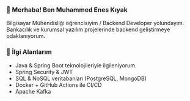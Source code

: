 ### 👋 Merhaba! Ben **Muhammed Enes Kıyak**  
 Bilgisayar Mühendisliği öğrencisiyim / Backend Developer yolundayım.   
 Bankacılık ve kurumsal yazılım projelerinde backend geliştirmeye odaklanıyorum.

### 💼 İlgi Alanlarım
-  Java & Spring Boot teknolojileriyle ilgileniyorum.
-  Spring Security & JWT
-  SQL & NoSQL veritabanları (PostgreSQL, MongoDB)
-  Docker + GitHub Actions ile CI/CD
-  Apache Kafka
